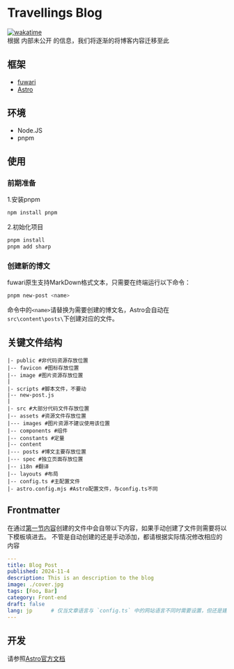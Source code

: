# Travellings Blog

[![wakatime](https://wakatime.com/badge/github/travellings-link/travellings-blog.svg)](https://wakatime.com/badge/github/travellings-link/travellings-blog)  
根据 内部未公开 的信息，我们将逐渐的将博客内容迁移至此

## 框架
- [fuwari](https://github.com/saicaca/fuwari)
- [Astro](https://astro.build/)

## 环境
- Node.JS
- pnpm

## 使用

### 前期准备

1.安装pnpm

```sh
npm install pnpm
```

2.初始化项目

```sh
pnpm install
pnpm add sharp
```

<a id="newblog"></a>
### 创建新的博文

fuwari原生支持MarkDown格式文本，只需要在终端运行以下命令：

```sh
pnpm new-post <name>
```

命令中的``<name>``请替换为需要创建的博文名，Astro会自动在``src\content\posts\``下创建对应的文件。

## 关键文件结构

```
|- public #非代码资源存放位置
|-- favicon #图标存放位置
|-- image #图片资源存放位置
|
|- scripts #脚本文件，不要动
|-- new-post.js
|
|- src #大部分代码文件存放位置
|-- assets #资源文件存放位置
|--- images #图片资源不建议使用该位置
|-- components #组件
|-- constants #定量
|-- content
|--- posts #博文主要存放位置
|--- spec #独立页面存放位置
|-- i18n #翻译
|-- layouts #布局
|-- config.ts #主配置文件
|- astro.config.mjs #Astro配置文件，与config.ts不同
```

## Frontmatter

在通过[第一节内容](#newblog)创建的文件中会自带以下内容，如果手动创建了文件则需要将以下模板填进去。
不管是自动创建的还是手动添加，都请根据实际情况修改相应的内容

```yaml
---
title: Blog Post
published: 2024-11-4
description: This is an description to the blog
image: ./cover.jpg
tags: [Foo, Bar]
category: Front-end
draft: false
lang: jp      # 仅当文章语言与 `config.ts` 中的网站语言不同时需要设置，但还是建议写一下
---
```

## 开发

请参照[Astro官方文档](https://docs.astro.build/zh-cn/getting-started/)